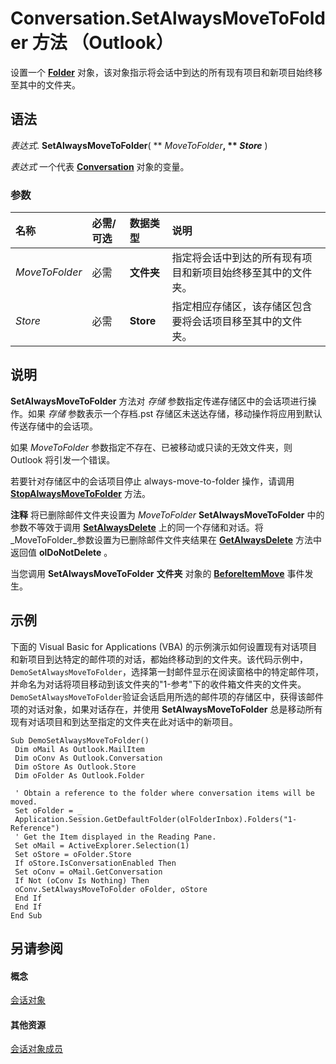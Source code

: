 
# Conversation.SetAlwaysMoveToFolder 方法 （Outlook）

设置一个  **[Folder](3cf6cda8-6d70-666e-2643-9d9c5b9cacfc.md)** 对象，该对象指示将会话中到达的所有现有项目和新项目始终移至其中的文件夹。


## 语法

 _表达式_. **SetAlwaysMoveToFolder**( ** _MoveToFolder_**, ** _Store_** )

 _表达式_ 一个代表 **[Conversation](2705d38a-ebc0-e5a7-208b-ffe1f5446b1b.md)** 对象的变量。


### 参数



|**名称**|**必需/可选**|**数据类型**|**说明**|
|:-----|:-----|:-----|:-----|
| _MoveToFolder_|必需|**文件夹**|指定将会话中到达的所有现有项目和新项目始终移至其中的文件夹。|
| _Store_|必需|**Store**|指定相应存储区，该存储区包含要将会话项目移至其中的文件夹。|

## 说明

 **SetAlwaysMoveToFolder** 方法对 _存储_ 参数指定传递存储区中的会话项进行操作。如果 _存储_ 参数表示一个存档.pst 存储区未送达存储，移动操作将应用到默认传送存储中的会话项。

如果  _MoveToFolder_ 参数指定不存在、已被移动或只读的无效文件夹，则 Outlook 将引发一个错误。

若要针对存储区中的会话项目停止 always-move-to-folder 操作，请调用  **[StopAlwaysMoveToFolder](3be830e9-ceea-369c-1f7b-966c68cfb8fd.md)** 方法。




 **注释**  将已删除邮件文件夹设置为 _MoveToFolder_ **SetAlwaysMoveToFolder** 中的参数不等效于调用 **[SetAlwaysDelete](f13fce28-864e-a607-304d-a3722845cdd8.md)** 上的同一个存储和对话。将 _MoveToFolder_参数设置为已删除邮件文件夹结果在 **[GetAlwaysDelete](95843bf3-7fff-fab0-ca7b-014ba290d718.md)** 方法中返回值 **olDoNotDelete** 。

当您调用 **SetAlwaysMoveToFolder** **文件夹** 对象的 **[BeforeItemMove](db75bc05-c80e-e6b8-d017-2150bc942712.md)** 事件发生。


## 示例

下面的 Visual Basic for Applications (VBA) 的示例演示如何设置现有对话项目和新项目到达特定的邮件项的对话，都始终移动到的文件夹。该代码示例中，  `DemoSetAlwaysMoveToFolder`，选择第一封邮件显示在阅读窗格中的特定邮件项，并命名为对话将项目移动到该文件夹的"1-参考"下的收件箱文件夹的文件夹。 `DemoSetAlwaysMoveToFolder`验证会话启用所选的邮件项的存储区中，获得该邮件项的对话对象，如果对话存在，并使用 **SetAlwaysMoveToFolder** 总是移动所有现有对话项目和到达至指定的文件夹在此对话中的新项目。


```
Sub DemoSetAlwaysMoveToFolder() 
 Dim oMail As Outlook.MailItem 
 Dim oConv As Outlook.Conversation 
 Dim oStore As Outlook.Store 
 Dim oFolder As Outlook.Folder 
 
 ' Obtain a reference to the folder where conversation items will be moved. 
 Set oFolder = _ 
 Application.Session.GetDefaultFolder(olFolderInbox).Folders("1-Reference") 
 ' Get the Item displayed in the Reading Pane. 
 Set oMail = ActiveExplorer.Selection(1) 
 Set oStore = oFolder.Store 
 If oStore.IsConversationEnabled Then 
 Set oConv = oMail.GetConversation 
 If Not (oConv Is Nothing) Then 
 oConv.SetAlwaysMoveToFolder oFolder, oStore 
 End If 
 End If 
End Sub
```


## 另请参阅


#### 概念


[会话对象](2705d38a-ebc0-e5a7-208b-ffe1f5446b1b.md)
#### 其他资源


[会话对象成员](09ff1e8e-7c5a-0b1e-e8e2-e259f66f71c8.md)
